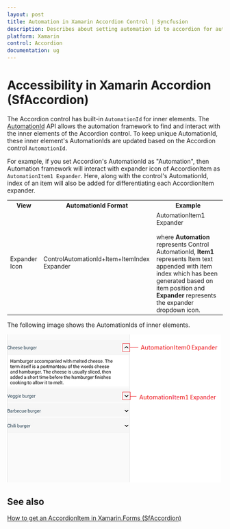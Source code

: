 ```yaml
---
layout: post 
title: Automation in Xamarin Accordion Control | Syncfusion
description: Describes about setting automation id to accordion for automation framework to find and interact with control inner elements.
platform: Xamarin
control: Accordion
documentation: ug
---
```

# Accessibility in Xamarin Accordion (SfAccordion)

The Accordion control has built-in `AutomationId` for inner elements. The [AutomationId](https://help.syncfusion.com/cr/cref_files/xamarin/Syncfusion.Expander.XForms~Syncfusion.XForms.Accordion.SfAccordion~AutomationId.html) API allows the automation framework to find and interact with the inner elements of the Accordion control. To keep unique AutomationId, these inner element's AutomationIds are updated based on the Accordion control `AutomationId`. 

For example, if you set Accordion's AutomationId as "Automation", then Automation framework will interact with expander icon of AccordionItem  as `AutomationItem1 Expander`. Here, along with the control's AutomationId, index of an item will also be added for differentiating each AccordionItem expander. 

<table>
<tr>
<th align="center" >View</th>
<th align="center" >AutomationId Format</th>
<th align="center" >Example</th>
</tr>

<tr>
<td>Expander Icon</td>
<td>ControlAutomationId+Item+ItemIndex Expander</td>
<td>
AutomationItem1 Expander<br/><br/>
where <b>Automation</b> represents Control AutomationId, <b>Item1</b> represents Item text appended with item index which has been generated based on item position and <b>Expander</b> represents the expander dropdown icon. 
</td>
</tr>
</table>

The following image shows the AutomationIds of inner elements.

![Automation id for accordion](accordion_images/AccordionAutomationImage.png)

## See also

[How to get an AccordionItem in Xamarin.Forms (SfAccordion)](https://www.syncfusion.com/kb/11439/)